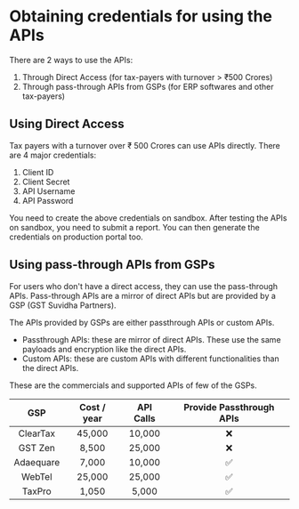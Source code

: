 # Obtaining credentials for using the APIs

There are 2 ways to use the APIs:
1. Through Direct Access (for tax-payers with turnover > ₹500 Crores)
2. Through pass-through APIs from GSPs (for ERP softwares and other tax-payers)

## Using Direct Access

Tax payers with a turnover over ₹ 500 Crores can use APIs directly. There are 4 major credentials:
1. Client ID
2. Client Secret
3. API Username
4. API Password

You need to create the above credentials on sandbox. After testing the APIs on sandbox, you need to submit a report. You can then generate the credentials on production portal too.

## Using pass-through APIs from GSPs

For users who don't have a direct access, they can use the pass-through APIs. Pass-through APIs are a mirror of direct APIs but are provided by a GSP (GST Suvidha Partners).

The APIs provided by GSPs are either passthrough APIs or custom APIs.
- Passthrough APIs: these are mirror of direct APIs. These use the same payloads and encryption like the direct APIs.
- Custom APIs: these are custom APIs with different functionalities than the direct APIs.

These are the commercials and supported APIs of few of the GSPs.

|  **GSP**  | **Cost / year** | **API Calls** | **Provide Passthrough APIs** |
|:---------:|:---------------:|:-------------:|:----------------------------:|
| ClearTax  |          45,000 |        10,000 |             ❌               |
| GST Zen   |           8,500 |        25,000 |             ❌               |
| Adaequare |           7,000 |        10,000 |             ✅               |
| WebTel    |          25,000 |        25,000 |             ✅               |
| TaxPro    |           1,050 |         5,000 |             ✅               |